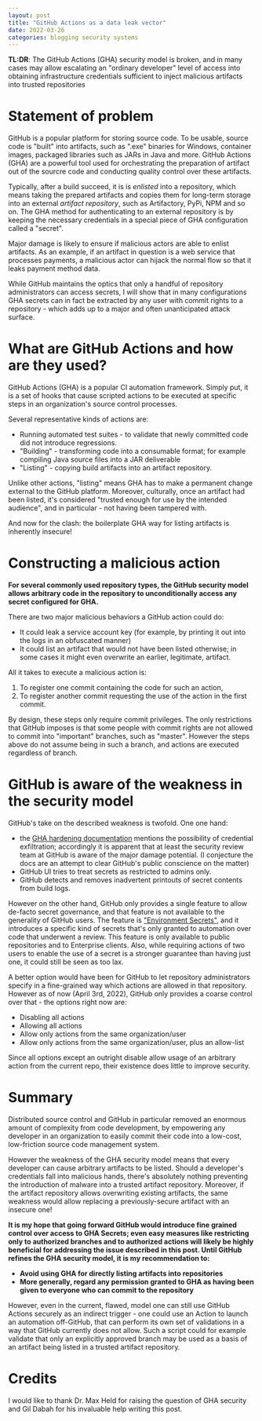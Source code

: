 ```yaml
---
layout: post
title: "GitHub Actions as a data leak vector"
date: 2022-03-26
categories: blogging security systems
---
```

**TL:DR**: The GitHub Actions (GHA) security model is broken, and in many cases may allow escalating an "ordinary developer" level of access into obtaining infrastructure credentials sufficient to inject malicious artifacts into trusted repositories

# Statement of problem
GitHub is a popular platform for storing source code. To be usable, source code is "built" into artifacts, such as ".exe" binaries for Windows, container images, packaged libraries such as JARs in Java and more. GitHub Actions (GHA) are a powerful tool used for orchestrating the preparation of artifact out of the sourcre code and conducting quality control over these artifacts.

Typically, after a build succeed, it is is *enlisted* into a repository, which means taking the prepared artifacts and copies them for long-term storage into an external *artifact repository*, such as Artifactory, PyPi, NPM and so on. The GHA method for authenticating to an external repository is by keeping the necessary credentials in a special piece of GHA configuration called a "secret". 

Major damage is likely to ensure if malicious actors are able to enlist artifacts. As an example, if an artifact in question is a web service that processes payments, a malicious actor can hijack the normal flow so that it leaks payment method data.

While GitHub maintains the optics that only a handful of repository administrators can access secrets, I will show that in many configurations GHA secrets can in fact be extracted by any user with commit rights to a repository - which adds up to a major and often unanticipated attack surface.

# What are GitHub Actions and how are they used?
GitHub Actions (GHA) is a popular CI automation framework. Simply put, it is a set of hooks that cause scripted actions to be executed at specific steps in an organization's source control processes. 

Several representative kinds of actions are:
- Running automated test suites - to validate that newly committed code did not introduce regressions.
- "Building" - transforming code into a consumable format; for example compiling Java source files into a JAR deliverable
- "Listing" - copying build artifacts into an artifact repository.

Unlike other actions, "listing" means GHA has to make a permanent change external to the GitHub platform. Moreover, culturally, once an artifact had been listed, it's considered "trusted enough for use by the intended audience", and in particular - not having been tampered with.

And now for the clash: the boilerplate GHA way for listing artifacts is inherently insecure!

# Constructing a malicious action
**For several commonly used repository types, the GitHub security model allows arbitrary code in the repository to unconditionally access any secret configured for GHA.**

There are two major malicious behaviors a GitHub action could do:
- It could leak a service account key (for example, by printing it out into the logs in an obfuscated manner)
- It could list an artifact that would not have been listed otherwise; in some cases it might even overwrite an earlier, legitimate, artifact.

All it takes to execute a malicious action is:
1. To register one commit containing the code for such an action,
2. To register another commit requesting the use of the action in the first commit.

By design, these steps only require commit privileges. The only restrictions that GitHub imposes is that some people with commit rights are not allowed to commit into "important" branches, such as "master". However the steps above do not assume being in such a branch, and actions are executed regardless of branch.

# GitHub is aware of the weakness in the security model
GitHub's take on the described weakness is twofold. One one hand:
-  the [GHA hardening documentation](https://docs.github.com/en/actions/security-guides/security-hardening-for-github-actions) mentions  the possibility of credential exfiltration; accordingly it is apparent that at least the security review team at GitHub is aware of the major damage potential. (I conjecture the docs are an attempt to clear GitHub's public conscience on the matter)
- GitHub UI tries to treat secrets as restricted to admins only. 
- GitHub detects and removes inadvertent printouts of secret contents from build logs.

However on the other hand, GitHub only provides a single feature to allow de-facto secret governance, and that feature is not available to the generality of GitHub users. The feature is ["Environment Secrets"](https://docs.github.com/en/actions/deployment/targeting-different-environments/using-environments-for-deployment), and it introduces a specific kind of secrets that's only granted to automation over code that underwent a review. This feature is only available to public repositories and to Enterprise clients. Also, while requiring actions of two users to enable the use of a secret is a stronger guarantee than having just one, it could still be seen as too lax.

A better option would have been for GitHub to let repository administrators specify in a fine-grained way which actions are allowed in that repository. However as of now (April 3rd, 2022), GitHub only provides a coarse control over that - the options right now are:
- Disabling all actions
- Allowing all actions
- Allow only actions from the same organization/user
- Allow only actions from the same organization/user, plus an allow-list

Since all options except an outright disable allow usage of an arbitrary action from the current repo, their existence does little to improve security.

# Summary
Distributed source control and GitHub in particular removed an enormous amount of complexity from code development, by empowering any developer in an organization to easily commit their code into a low-cost, low-friction source code management system.

However the weakness of the GHA security model means that every developer can cause arbitrary artifacts to be listed. Should a developer's credentials fall into malicious hands, there's absolutely nothing preventing the introduction of malware into a trusted artifact repository. Moreover, if the artifact repository allows overwriting existing artifacts, the same weakness would allow replacing a previously-secure artifact with an insecure one!

**It is my hope that going forward GitHub would introduce fine grained control over access to GHA Secrets; even easy measures like restricting only to authorized branches and to authorized actions will likely be highly beneficial for addressing the issue described in this post.
Until GitHub refines the GHA security model, it is my recommendation to:**
- **Avoid using GHA for directly listing artifacts into repositories**
- **More generally, regard any permission granted to GHA as having been given to everyone who can commit to the repository**

However, even in the current, flawed, model one can still use GitHub Actions securely as an indirect trigger - one could use an Action to launch an automation off-GitHub, that can perform its own set of validations in a way that GitHub currently does not allow. Such a script could for example validate that only an explicitly approved branch may be used as a basis of an artifact being listed in a trusted artifact repository.

# Credits
I would like to thank Dr. Max Held for raising the question of GHA security and Gil Dabah for his invaluable help writing this post.
